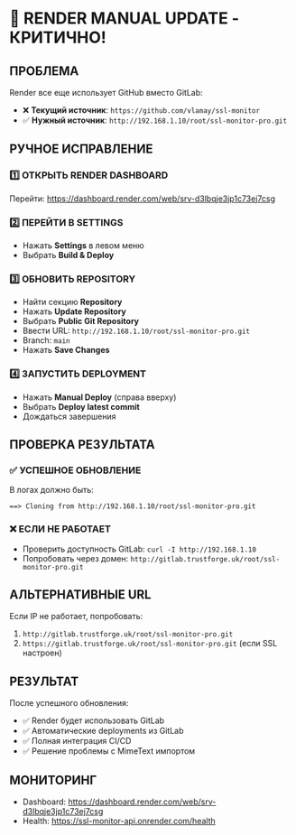 # 🚨 RENDER MANUAL UPDATE - КРИТИЧНО!

## ПРОБЛЕМА
Render все еще использует GitHub вместо GitLab:
- ❌ **Текущий источник**: `https://github.com/vlamay/ssl-monitor`
- ✅ **Нужный источник**: `http://192.168.1.10/root/ssl-monitor-pro.git`

## РУЧНОЕ ИСПРАВЛЕНИЕ

### 1️⃣ ОТКРЫТЬ RENDER DASHBOARD
Перейти: https://dashboard.render.com/web/srv-d3lbqje3jp1c73ej7csg

### 2️⃣ ПЕРЕЙТИ В SETTINGS
- Нажать **Settings** в левом меню
- Выбрать **Build & Deploy**

### 3️⃣ ОБНОВИТЬ REPOSITORY
- Найти секцию **Repository**
- Нажать **Update Repository**
- Выбрать **Public Git Repository**
- Ввести URL: `http://192.168.1.10/root/ssl-monitor-pro.git`
- Branch: `main`
- Нажать **Save Changes**

### 4️⃣ ЗАПУСТИТЬ DEPLOYMENT
- Нажать **Manual Deploy** (справа вверху)
- Выбрать **Deploy latest commit**
- Дождаться завершения

## ПРОВЕРКА РЕЗУЛЬТАТА

### ✅ УСПЕШНОЕ ОБНОВЛЕНИЕ
В логах должно быть:
```
==> Cloning from http://192.168.1.10/root/ssl-monitor-pro.git
```

### ❌ ЕСЛИ НЕ РАБОТАЕТ
- Проверить доступность GitLab: `curl -I http://192.168.1.10`
- Попробовать через домен: `http://gitlab.trustforge.uk/root/ssl-monitor-pro.git`

## АЛЬТЕРНАТИВНЫЕ URL

Если IP не работает, попробовать:
1. `http://gitlab.trustforge.uk/root/ssl-monitor-pro.git`
2. `https://gitlab.trustforge.uk/root/ssl-monitor-pro.git` (если SSL настроен)

## РЕЗУЛЬТАТ
После успешного обновления:
- ✅ Render будет использовать GitLab
- ✅ Автоматические deployments из GitLab
- ✅ Полная интеграция CI/CD
- ✅ Решение проблемы с MimeText импортом

## МОНИТОРИНГ
- Dashboard: https://dashboard.render.com/web/srv-d3lbqje3jp1c73ej7csg
- Health: https://ssl-monitor-api.onrender.com/health
